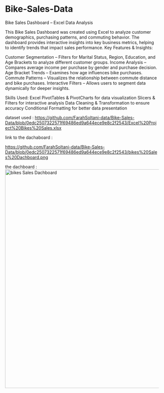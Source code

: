 # Bike-Sales-Data

Bike Sales Dashboard – Excel Data Analysis

This Bike Sales Dashboard was created using Excel to analyze customer demographics, purchasing patterns, and commuting behavior.
The dashboard provides interactive insights into key business metrics, helping to identify trends that impact sales performance.
Key Features & Insights:

 Customer Segmentation – Filters for Marital Status, Region, Education, and Age Brackets to analyze different customer groups.
 Income Analysis – Compares average income per purchase by gender and purchase decision.
 Age Bracket Trends – Examines how age influences bike purchases.
  Commute Patterns – Visualizes the relationship between commute distance and bike purchases.
 Interactive Filters – Allows users to segment data dynamically for deeper insights.
 
Skills  Used:
 Excel PivotTables & PivotCharts for data visualization
 Slicers & Filters for interactive analysis
 Data Cleaning & Transformation to ensure accuracy
 Conditional Formatting for better data presentation


dataset used :
https://github.com/FarahSoltani-data/Bike-Sales-Data/blob/0edc2507322571f69486ed9a644ece9e8c2f2543/Excel%20Project%20Bikes%20Sales.xlsx

link to the dachaboard :

https://github.com/FarahSoltani-data/Bike-Sales-Data/blob/0edc2507322571f69486ed9a644ece9e8c2f2543/bikes%20Sales%20Dachboard.png


the dachboard :
<img width="716" alt="bikes Sales Dachboard" src="https://github.com/user-attachments/assets/a6e409f7-8284-4e34-98d4-6a94e0ed41d1" />

